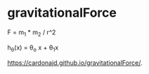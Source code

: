# gravitationalForce

F = m<sub>1</sub> * m<sub>2</sub> / r^2 

  h<sub>&theta;</sub>(x) = &theta;<sub>o</sub> x + &theta;<sub>1</sub>x

https://cardonajd.github.io/gravitationalForce/.
